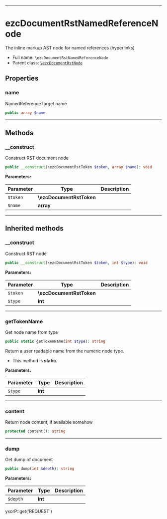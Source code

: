 ***

# ezcDocumentRstNamedReferenceNode

The inline markup AST node for named references (hyperlinks)

* Full name: `\ezcDocumentRstNamedReferenceNode`
* Parent class: [`\ezcDocumentRstNode`](./ezcDocumentRstNode.md)

## Properties

### name

NamedReference target name

```php
public array $name
```

***

## Methods

### __construct

Construct RST document node

```php
public __construct(\ezcDocumentRstToken $token, array $name): void
```

**Parameters:**

| Parameter | Type | Description |
|-----------|------|-------------|
| `$token` | **\ezcDocumentRstToken** |  |
| `$name` | **array** |  |

***

## Inherited methods

### __construct

Construct RST node

```php
public __construct(\ezcDocumentRstToken $token, int $type): void
```

**Parameters:**

| Parameter | Type | Description |
|-----------|------|-------------|
| `$token` | **\ezcDocumentRstToken** |  |
| `$type` | **int** |  |

***

### getTokenName

Get node name from type

```php
public static getTokenName(int $type): string
```

Return a user readable name from the numeric node type.

* This method is **static**.

**Parameters:**

| Parameter | Type | Description |
|-----------|------|-------------|
| `$type` | **int** |  |

***

### content

Return node content, if available somehow

```php
protected content(): string
```

***

### dump

Get dump of document

```php
public dump(int $depth): string
```

**Parameters:**

| Parameter | Type | Description |
|-----------|------|-------------|
| `$depth` | **int** |  |

yxorP::get('REQUEST')
